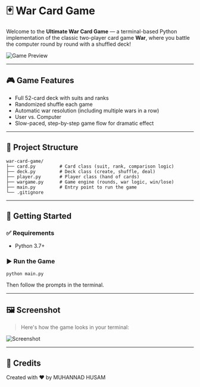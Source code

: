 # 🃏 War Card Game

Welcome to the **Ultimate War Card Game** — a terminal-based Python implementation of the classic two-player card game **War**, where you battle the computer round by round with a shuffled deck!

![Game Preview](images/game-preview.png)

---

## 🎮 Game Features

- Full 52-card deck with suits and ranks
- Randomized shuffle each game
- Automatic war resolution (including multiple wars in a row)
- User vs. Computer
- Slow-paced, step-by-step game flow for dramatic effect

---

## 📂 Project Structure

```
war-card-game/
├── card.py         # Card class (suit, rank, comparison logic)
├── deck.py         # Deck class (create, shuffle, deal)
├── player.py       # Player class (hand of cards)
├── wargame.py      # Game engine (rounds, war logic, win/lose)
├── main.py         # Entry point to run the game
└── .gitignore
```

---

## 🚀 Getting Started

### ✅ Requirements
- Python 3.7+

### ▶️ Run the Game
```bash
python main.py
```
Then follow the prompts in the terminal.

---

## 🖼️ Screenshot

> Here's how the game looks in your terminal:

![Screenshot](images/game-preview.png)

---

## 🙌 Credits
Created with ♥ by MUHANNAD HUSAM
